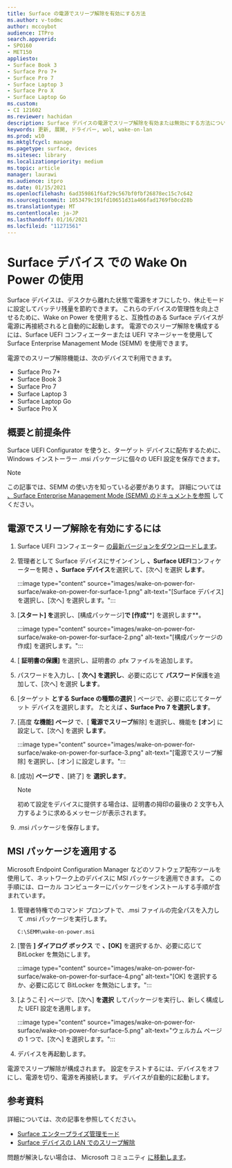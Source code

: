 ```yaml
---
title: Surface の電源でスリープ解除を有効にする方法
ms.author: v-todmc
author: mccoybot
audience: ITPro
search.appverid:
- SPO160
- MET150
appliesto:
- Surface Book 3
- Surface Pro 7+
- Surface Pro 7
- Surface Laptop 3
- Surface Pro X
- Surface Laptop Go
ms.custom:
- CI 121602
ms.reviewer: hachidan
description: Surface デバイスの電源でスリープ解除を有効または無効にする方法について説明します。
keywords: 更新, 展開, ドライバー, wol, wake-on-lan
ms.prod: w10
ms.mktglfcycl: manage
ms.pagetype: surface, devices
ms.sitesec: library
ms.localizationpriority: medium
ms.topic: article
manager: laurawi
ms.audience: itpro
ms.date: 01/15/2021
ms.openlocfilehash: 6ad359861f6af29c567bf0fbf26878ec15c7c642
ms.sourcegitcommit: 1053479c191fd10651d31a466fad1769fb0cd28b
ms.translationtype: MT
ms.contentlocale: ja-JP
ms.lasthandoff: 01/16/2021
ms.locfileid: "11271561"
---
```

# Surface デバイス での Wake On Power の使用

Surface デバイスは、デスクから離れた状態で電源をオフにしたり、休止モードに設定してバッテリ残量を節約できます。 これらのデバイスの管理性を向上させるために、Wake on Power を使用すると、互換性のある Surface デバイスが電源に再接続されると自動的に起動します。 電源でのスリープ解除を構成するには、Surface UEFI コンフィエーターまたは UEFI マネージャーを使用して Surface Enterprise Management Mode (SEMM) を使用できます。

電源でのスリープ解除機能は、次のデバイスで利用できます。

- Surface Pro 7+
- Surface Book 3
- Surface Pro 7
- Surface Laptop 3
- Surface Laptop Go
- Surface Pro X 


## 概要と前提条件

Surface UEFI Configurator を使うと、ターゲット デバイスに配布するために、Windows インストーラー .msi パッケージに個々の UEFI 設定を保存できます。 

> [!NOTE]
> この記事では、SEMM の使い方を知っている必要があります。 詳細については [、Surface Enterprise Management Mode (SEMM) のドキュメントを参照](surface-enterprise-management-mode.md) してください。

## 電源でスリープ解除を有効にするには

1.  Surface UEFI コンフィエーター [の最新バージョンをダウンロードします](https://www.microsoft.com/download/confirmation.aspx?id=46703)。
2.  管理者として Surface デバイスにサインインし **、Surface UEFI**コンフィケーターを開き **、Surface デバイス**を選択して、[次へ] を選択 **します**。

    :::image type="content" source="images/wake-on-power-for-surface/wake-on-power-for-surface-1.png" alt-text="[Surface デバイス] を選択し、[次へ] を選択します。":::
3.  [**スタート] を**選択し、[構成パッケージ]**で [作成****] を選択します**。

    :::image type="content" source="images/wake-on-power-for-surface/wake-on-power-for-surface-2.png" alt-text="[構成パッケージの作成] を選択します。":::
4.  [ **証明書の保護]** を選択し、証明書の .pfx ファイルを追加します。 
5. パスワードを入力し、[ **次へ] を選択し**、必要に応じて **パスワード**保護を追加して、[次へ] を選択 **します**。
6.  [ターゲット **とする Surface の種類の選択** ] ページで、必要に応じてターゲット デバイスを選択します。 たとえば **、Surface Pro 7 を選択します**。
7.  [高度 **な機能] ページ** で、[ **電源でスリープ**解除] を選択し、機能を **[オン**] に設定して、[次へ] を選択 **します**。

    :::image type="content" source="images/wake-on-power-for-surface/wake-on-power-for-surface-3.png" alt-text="[電源でスリープ解除] を選択し、[オン] に設定します。"::: 
8.  [成功] **ページで** 、[終了] を **選択します**。

    > [!NOTE]
    > 初めて設定をデバイスに提供する場合は、証明書の拇印の最後の 2 文字も入力するように求めるメッセージが表示されます。 
9.  .msi パッケージを保存します。 

## MSI パッケージを適用する 

Microsoft Endpoint Configuration Manager などのソフトウェア配布ツールを使用して、ネットワーク上のデバイスに MSI パッケージを適用できます。 この手順には、ローカル コンピューターにパッケージをインストールする手順が含まれています。 

1.  管理者特権でのコマンド プロンプトで、.msi ファイルの完全パスを入力して .msi パッケージを実行します。 

    ```
    C:\SEMM\wake-on-power.msi 
    ```

2.  [警告 **] ダイアログ ボックス** で **、[OK]** を選択するか、必要に応じて BitLocker を無効にします。

    :::image type="content" source="images/wake-on-power-for-surface/wake-on-power-for-surface-4.png" alt-text="[OK] を選択するか、必要に応じて BitLocker を無効にします。":::
3.  [ようこそ] ページで、[次へ] **を選択** してパッケージを実行し、新しく構成した UEFI 設定を適用します。

    :::image type="content" source="images/wake-on-power-for-surface/wake-on-power-for-surface-5.png" alt-text="ウェルカム ページの 1 つで、[次へ] を選択します。":::
4.  デバイスを再起動します。 

電源でスリープ解除が構成されます。 設定をテストするには、デバイスをオフにし、電源を切り、電源を再接続します。 デバイスが自動的に起動します。 

## 参考資料

詳細については、次の記事を参照してください。 

- [Surface エンタープライズ管理モード](surface-enterprise-management-mode.md)
- [Surface デバイスの LAN でのスリープ解除](wake-on-lan-for-surface-devices.md)

問題が解決しない場合は、 Microsoft コミュニティ [に移動します](https://answers.microsoft.com/)。